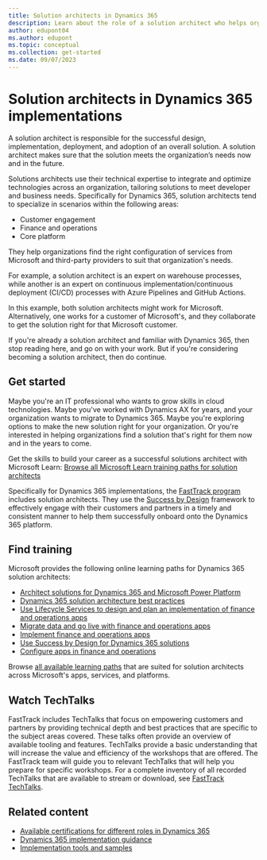 ```yaml
---
title: Solution architects in Dynamics 365
description: Learn about the role of a solution architect who helps organizations implement customer-specific solutions that include Dynamics 365.
author: edupont04
ms.author: edupont
ms.topic: conceptual
ms.collection: get-started
ms.date: 09/07/2023
---
```


# Solution architects in Dynamics 365 implementations

A solution architect is responsible for the successful design, implementation, deployment, and adoption of an overall solution. A solution architect makes sure that the solution meets the organization’s needs now and in the future.  

Solutions architects use their technical expertise to integrate and optimize technologies across an organization, tailoring solutions to meet developer and business needs. Specifically for Dynamics 365, solution architects tend to specialize in scenarios within the following areas:

- Customer engagement  
- Finance and operations  
- Core platform  

They help organizations find the right configuration of services from Microsoft and third-party providers to suit that organization's needs.  

For example, a solution architect is an expert on warehouse processes, while another is an expert on continuous implementation/continuous deployment (CI/CD) processes with Azure Pipelines and GitHub Actions.  

In this example, both solution architects might work for Microsoft. Alternatively, one works for a customer of Microsoft's, and they collaborate to get the solution right for that Microsoft customer.  

If you're already a solution architect and familiar with Dynamics 365, then stop reading here, and go on with your work. But if you're considering becoming a solution architect, then do continue.  

## Get started

Maybe you're an IT professional who wants to grow skills in cloud technologies. Maybe you've worked with Dynamics AX for years, and your organization wants to migrate to Dynamics 365. Maybe you're exploring options to make the new solution right for your organization. Or you're interested in helping organizations find a solution that's right for them now and in the years to come.  

Get the skills to build your career as a successful solutions architect with Microsoft Learn: [Browse all Microsoft Learn training paths for solution architects](/training/browse/?roles=solution-architect)  

Specifically for Dynamics 365 implementations, the [FastTrack program](../../fasttrack/index.md) includes solution architects. They use the [Success by Design](../implementation-guide/success-by-design.md) framework to effectively engage with their customers and partners in a timely and consistent manner to help them successfully onboard onto the Dynamics 365 platform.  

## Find training

Microsoft provides the following online learning paths for Dynamics 365 solution architects:  

- [Architect solutions for Dynamics 365 and Microsoft Power Platform](/training/paths/become-solution-architect/)
- [Dynamics 365 solution architecture best practices](/training/paths/dynamics-365-solution-architecture-best-practices/)  
- [Use Lifecycle Services to design and plan an implementation of finance and operations apps](/training/paths/use-lcs-design-plan-implementation-finance-operations/)  
- [Migrate data and go live with finance and operations apps](/training/paths/migrate-data-go-live-finance-operations/)  
- [Implement finance and operations apps](/training/paths/implement-finance-operations/)  
- [Use Success by Design for Dynamics 365 solutions](/training/paths/use-success-design/)  
- [Configure apps in finance and operations](/training/paths/config-d365-finance-operations-apps/)  

Browse [all available learning paths](/training/browse/?roles=solution-architect) that are suited for solution architects across Microsoft's apps, services, and platforms.

## Watch TechTalks

FastTrack includes TechTalks that focus on empowering customers and partners by providing technical depth and best practices that are specific to the subject areas covered. These talks often provide an overview of available tooling and features. TechTalks provide a basic understanding that will increase the value and efficiency of the workshops that are offered. The FastTrack team will guide you to relevant TechTalks that will help you prepare for specific workshops. For a complete inventory of all recorded TechTalks that are available to stream or download, see [FastTrack TechTalks](https://community.dynamics.com/blogs/?blogid=e624b369-bfb9-4c57-8f1b-b3656ac91f5a&groupid=fe7f279c-2848-4109-9139-26dad32a1ce2).

<!--- [Dynamics 365 Customer Service, Field Service, Marketing and Sales TechTalks](https://community.dynamics.com/365/b/techtalks?tagsToFilter=Customer%20Engagement)
- [Dynamics 365 Commerce, Finance, Project Operations, and Supply Chain Management TechTalks](https://community.dynamics.com/365/b/techtalks?c=Finance%20and%20Operations)-->

## Related content

- [Available certifications for different roles in Dynamics 365](certifications.md)  
- [Dynamics 365 implementation guidance](../implementation-guide/overview.md)  
- [Implementation tools and samples](../resources/index.yml)  

